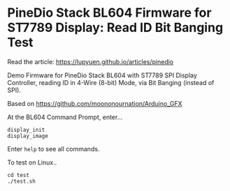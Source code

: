 # PineDio Stack BL604 Firmware for ST7789 Display: Read ID Bit Banging Test

Read the article: https://lupyuen.github.io/articles/pinedio

Demo Firmware for PineDio Stack BL604 with ST7789 SPI Display Controller, reading ID in 4-Wire (8-bit) Mode, via Bit Banging (instead of SPI).

Based on https://github.com/moononournation/Arduino_GFX

At the BL604 Command Prompt, enter...

```text
display_init
display_image
```

Enter `help` to see all commands.

To test on Linux..

```text
cd test
./test.sh
```
